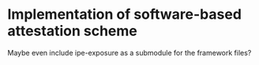 # Implementation of software-based attestation scheme

Maybe even include ipe-exposure as a submodule for the framework files?
